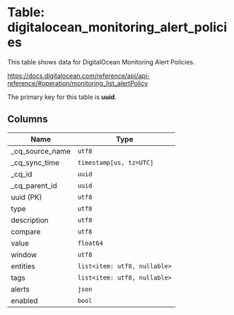 # Table: digitalocean_monitoring_alert_policies

This table shows data for DigitalOcean Monitoring Alert Policies.

https://docs.digitalocean.com/reference/api/api-reference/#operation/monitoring_list_alertPolicy

The primary key for this table is **uuid**.

## Columns

| Name          | Type          |
| ------------- | ------------- |
|_cq_source_name|`utf8`|
|_cq_sync_time|`timestamp[us, tz=UTC]`|
|_cq_id|`uuid`|
|_cq_parent_id|`uuid`|
|uuid (PK)|`utf8`|
|type|`utf8`|
|description|`utf8`|
|compare|`utf8`|
|value|`float64`|
|window|`utf8`|
|entities|`list<item: utf8, nullable>`|
|tags|`list<item: utf8, nullable>`|
|alerts|`json`|
|enabled|`bool`|